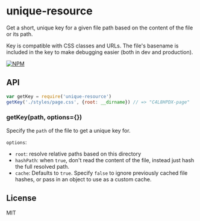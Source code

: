 unique-resource
===

Get a short, unique key for a given file path based on the content of the file or its path.

Key is compatible with CSS classes and URLs. The file's basename is included in the key to make debugging easier (both in dev and production).

[![NPM](https://nodei.co/npm/unique-resource.png?compact=true)](https://nodei.co/npm/unique-resource/)

## API

```js
var getKey = require('unique-resource')
getKey('./styles/page.css', {root: __dirname}) // => "C4L8HPDX-page"
```

### getKey(path, options={})

Specify the `path` of the file to get a unique key for.

`options`: 
  - `root`: resolve relative paths based on this directory
  - `hashPath`: when `true`, don't read the content of the file, instead just hash the full resolved path.
  - `cache`: Defaults to `true`. Specify `false` to ignore previously cached file hashes, or pass in an object to use as a custom cache.

## License

MIT